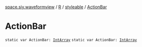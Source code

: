 [space.siy.waveformview](../../index.md) / [R](../index.md) / [styleable](index.md) / [ActionBar](./-action-bar.md)

# ActionBar

`static var ActionBar: `[`IntArray`](https://kotlinlang.org/api/latest/jvm/stdlib/kotlin/-int-array/index.html)
`static var ActionBar: `[`IntArray`](https://kotlinlang.org/api/latest/jvm/stdlib/kotlin/-int-array/index.html)